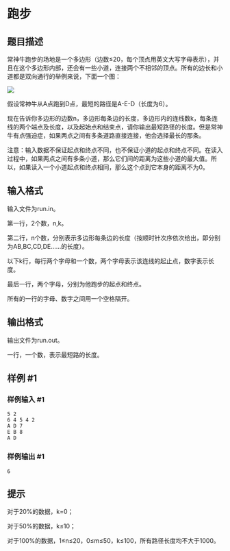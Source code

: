 # 跑步

## 题目描述

常神牛跑步的场地是一个多边形（边数≤20，每个顶点用英文大写字母表示），并且在这个多边形内部，还会有一些小道，连接两个不相邻的顶点。所有的边长和小道都是双向通行的举例来说，下面一个图：

 ![](https://cdn.luogu.com.cn/upload/pic/1049.png) 

假设常神牛从A点跑到D点，最短的路径是A-E-D（长度为6）。

现在告诉你多边形的边数n，多边形每条边的长度，多边形内的连线数k，每条连线的两个端点及长度，以及起始点和结束点，请你输出最短路径的长度。但是常神牛有点强迫症，如果两点之间有多条道路直接连接，他会选择最长的那条。

注意：输入数据不保证起点和终点不同，也不保证小道的起点和终点不同。在读入过程中，如果两点之间有多条小道，那么它们间的距离为这些小道的最大值。所以，如果读入一个小道起点和终点相同，那么这个点到它本身的距离不为0。


## 输入格式

输入文件为run.in。

第一行，2个数，n,k。

第二行，n个数，分别表示多边形每条边的长度（按顺时针次序依次给出，即分别为AB,BC,CD,DE……的长度）。

以下k行，每行两个字母和一个数，两个字母表示该连线的起止点，数字表示长度。

最后一行，两个字母，分别为他跑步的起点和终点。

所有的一行的字母、数字之间用一个空格隔开。


## 输出格式

输出文件为run.out。

一行，一个数，表示最短路的长度。


## 样例 #1

### 样例输入 #1
```
5 2
6 4 5 4 2
A D 7
E B 8
A D
```

### 样例输出 #1

```
6
```

## 提示

对于20%的数据，k=0；

对于50%的数据，k≤10；

对于100%的数据，1≤n≤20，0≤m≤50，k≤100，所有路径长度均不大于1000。

